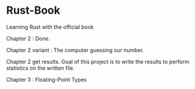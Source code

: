 # Rust-Book
 Learning Rust with the official book


Chapter 2 : Done.


Chapter 2 variant : The computer guessing our number.

Chapter 2 get results. Goal of this project is to write the results to perform statistics on the written file.


Chapter 3 : Floating-Point Types